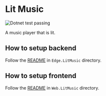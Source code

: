 # Lit Music

<img alt="Dotnet test passing" src="https://github.com/pacna/lit-music/workflows/Dotnet%20test/badge.svg" />

A music player that is lit.

## How to setup backend

Follow the [README](./Edge.LitMusic/README.md) in `Edge.LitMusic` directory.

## How to setup frontend

Follow the [README](./Web.LitMusic/README.md) in `Web.LitMusic` directory.
